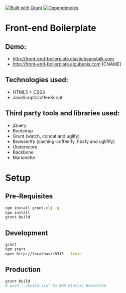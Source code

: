 [![Built with Grunt](https://cdn.gruntjs.com/builtwith.png)](http://gruntjs.com/)
[![Dependencies](https://david-dm.org/elgubenis/front-end-boilerplate.svg)](https://david-dm.org/)

Front-end Boilerplate
=========================

Demo:
-
- http://front-end-boilerplate.elasticbeanstalk.com
- http://front-end-boilerplate.elgubenis.com [CNAME]


Technologies used:
-
- HTML5 + CSS3
- JavaScript/CoffeeScript

Third party tools and libraries used:
-
- jQuery
- Bootstrap
- Grunt (watch, concat and uglify)
- Browserify (caching-coffeeify, hbsfy and uglifify)
- Underscore
- Backbone
- Marionette

Setup
=====

Pre-Requisites
-
```sh
npm install grunt-cli -g
npm install
grunt build
```

Development
-
```sh
grunt
npm start
open http://localhost:8315 --fresh
```

Production
-
```sh
grunt build
# push "./build.zip" to AWS Elastic Beanstalk
```
